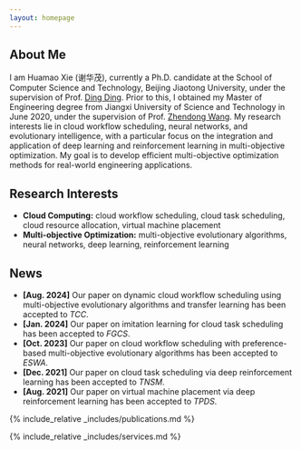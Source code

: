 ```yaml
---
layout: homepage
---
```


## About Me

I am Huamao Xie (谢华茂), currently a Ph.D. candidate at the School of Computer Science and Technology, Beijing Jiaotong University, under the supervision of Prof. [Ding Ding](https://faculty.bjtu.edu.cn/7492/). Prior to this, I obtained my Master of Engineering degree from Jiangxi University of Science and Technology in June 2020, under the supervision of Prof. [Zhendong Wang](https://ie.jxust.edu.cn/info/1094/8176.htm). My research interests lie in cloud workflow scheduling, neural networks, and evolutionary intelligence, with a particular focus on the integration and application of deep learning and reinforcement learning in multi-objective optimization. My goal is to develop efficient multi-objective optimization methods for real-world engineering applications.

## Research Interests

- **Cloud Computing:** cloud workflow scheduling, cloud task scheduling, cloud resource allocation, virtual machine placement
- **Multi-objective Optimization:** multi-objective evolutionary algorithms, neural networks, deep learning, reinforcement learning

## News

- **[Aug. 2024]** Our paper on dynamic cloud workflow scheduling using multi-objective evolutionary algorithms and transfer learning has been accepted to *TCC*.
- **[Jan. 2024]** Our paper on imitation learning for cloud task scheduling has been accepted to *FGCS*.
- **[Oct. 2023]** Our paper on cloud workflow scheduling with preference-based multi-objective evolutionary algorithms has been accepted to *ESWA*.
- **[Dec. 2021]** Our paper on cloud task scheduling via deep reinforcement learning has been accepted to *TNSM*. 
- **[Aug. 2021]** Our paper on virtual machine placement via deep reinforcement learning has been accepted to *TPDS*.
  


{% include_relative _includes/publications.md %}

{% include_relative _includes/services.md %}
